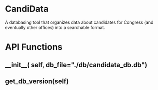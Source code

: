 # CandiData
A databasing tool that organizes data about candidates for Congress (and eventually other offices) into a searchable format.

# API Functions

## \_\_init\_\_( self, db\_file="./db/candidata\_db.db")

## get\_db\_version(self)
